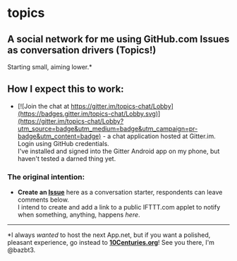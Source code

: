# topics

## A social network for me using GitHub.com Issues as conversation drivers (Topics!)  
Starting small, aiming lower.\*


## How I expect this to work:
* [![Join the chat at https://gitter.im/topics-chat/Lobby](https://badges.gitter.im/topics-chat/Lobby.svg)](https://gitter.im/topics-chat/Lobby?utm_source=badge&utm_medium=badge&utm_campaign=pr-badge&utm_content=badge) - a chat application hosted at Gitter.im.  Login using GitHub credentials.  
  I've installed and signed into the Gitter Android app on my phone, but haven't tested a darned thing yet.

### The original intention:  
* **Create an [Issue](/../../issues/)** here as a conversation starter, respondents can leave comments below.  
   I intend to create and add a link to a public IFTTT.com applet to notify when something, anything, happens *here*.
   
---

\*I always *wanted* to host the next App.net, but if you want a polished, pleasant experience, go instead to **[10Centuries.org](https://10centuries.org/)**!  See you there, I'm @bazbt3.
